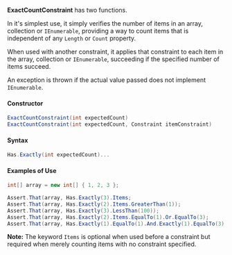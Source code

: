 **ExactCountConstraint** has two functions. 

In it's simplest use, it simply verifies the number of items in an array, collection or `IEnumerable`, providing a way to count items that is independent of any `Length` or `Count` property.

When used with another constraint, it applies that constraint to each item in the array, collection or  `IEnumerable`, succeeding if the specified number of items succeed. 

An exception is thrown if the actual value passed does not implement `IEnumerable`.

#### Constructor

```C#
ExactCountConstraint(int expectedCount)
ExactCountConstraint(int expectedCount, Constraint itemConstraint)
```

#### Syntax

```C#
Has.Exactly(int expectedCount)...
```

#### Examples of Use

```C#
int[] array = new int[] { 1, 2, 3 };

Assert.That(array, Has.Exactly(3).Items;
Assert.That(array, Has.Exactly(2).Items.GreaterThan(1));
Assert.That(array, Has.Exactly(3).LessThan(100));
Assert.That(array, Has.Exactly(2).Items.EqualTo(1).Or.EqualTo(3);
Assert.That(array, Has.Exactly(1).EqualTo(1).And.Exactly(1).EqualTo(3);
```

**Note:** The keyword `Items` is optional when used before a constraint but required when  merely counting items with no constraint specified.

